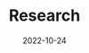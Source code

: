 ---
# Leave the homepage title empty to use the site title
title: Research
date: 2022-10-24
type: landing

sections:

  - block: hero
    content:
      title: Research Goal
      image:
        # Reference an image in your `assets/media/` folder
        filename: Web_HomePage.svg
      # Add your Call-To-Action (CTA) button and optional icon
      cta:
        label: Get Started
        url: ../project/
        #icon_pack: fas
        #icon: download
      # Optionally, add an alternative CTA link
      cta_alt:
        label: See the Publications
        url: ../publication/
      # Optionally, add a note under the Call-To-Action          
      # Add your Hero text here
      text: |
        <br>
        My research focuses on the **digital transformation of power electronics and energy systems**. I aim to develop advanced control and optimization methods that enhance the efficiency, reliability, and sustainability of modern power systems.
    
    design:
      # Choose an optional background color, gradient, image, or video
      background:
        gradient_angle: 180
        gradient_end: '#8097ffff'
        gradient_start: '#ffffffff'
        text_color_light: false
  - block: tag_cloud
    content:
      title: Research Tags
      subtitle: ''
      text: Please select tags of interest to view related publications!
      # Choose a taxonomy from the `taxonomies` list in `config.yaml` to display (e.g. tags, categories, authors)
      taxonomy: tags
      # Choose how many tags you would like to display (0 = all tags)
      count: 30
    design:
      # Minimum and maximum font sizes (1.0 = 100%).
      font_size_min: 0.7
      font_size_max: 2.0
      background:
        color: '#8097ffff'



---